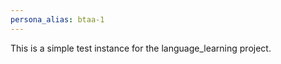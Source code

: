 ```yaml
---
persona_alias: btaa-1
---
```

<Mandate>
This is a simple test instance for the language_learning project.
</Mandate>